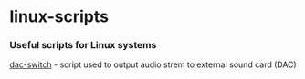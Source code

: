 # linux-scripts
### Useful scripts for Linux systems

[dac-switch](./dac-switch) - script used to output audio strem to external sound card (DAC)
